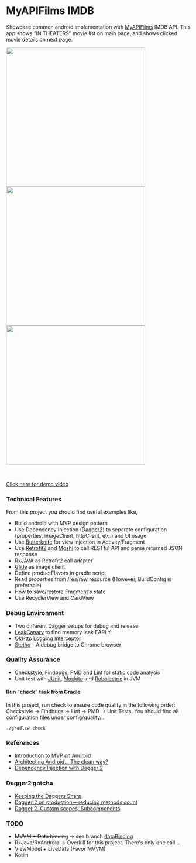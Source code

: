 # MyAPIFilms IMDB

Showcase common android implementation with [MyAPIFilms](http://api.myapifilms.com/index.do) IMDB API. This app shows “IN THEATERS” movie list on main page, and shows clicked movie details on next page.
<p align="left">
<img height="380" src="https://github.com/rascalyen/ApiMovies/blob/master/screenshot/00.png" />
<img height="380" src="https://github.com/rascalyen/ApiMovies/blob/master/screenshot/01.png" />
<img height="380" src="https://github.com/rascalyen/ApiMovies/blob/master/screenshot/02.png" />
</p><br>

[Click here for demo video](http://tinyurl.com/zcpotsl)


### Technical Features
From this project you should find useful examples like,

* Build android with MVP design pattern
* Use Dependency Injection ([Dagger2](http://google.github.io/dagger/)) to separate configuration (properties, imageClient, httpClient, etc.) and UI usage
* Use [Butterknife](https://github.com/JakeWharton/butterknife) for view injection in Activity/Fragment
* Use [Retrofit2](http://square.github.io/retrofit/) and [Moshi](https://github.com/square/moshi) to call RESTful API and parse returned JSON response
* [RxJAVA](https://github.com/ReactiveX/RxJava) as Retrofit2 call adapter
* [Glide](https://github.com/bumptech/glide) as image client
* Define productFlavors in gradle script
* Read properties from /res/raw resource (However, BuildConfig is preferable)
* How to save/restore Fragment's state
* Use RecyclerView and CardView

### Debug Environment
* Two different Dagger setups for debug and release
* [LeakCanary](https://github.com/square/leakcanary) to find memory leak EARLY
* [OkHttp Logging Interceptor](https://github.com/square/okhttp/tree/master/okhttp-logging-interceptor)
* [Stetho](http://facebook.github.io/stetho/) - A debug bridge to Chrome browser

### Quality Assurance
* [Checkstyle](http://checkstyle.sourceforge.net/), [Findbugs](http://findbugs.sourceforge.net/), [PMD](https://pmd.github.io/) and [Lint](https://developer.android.com/studio/write/lint.html) for static code analysis
* Unit test with [JUnit](http://junit.org/), [Mockito](http://mockito.org/) and [Robolectric](http://robolectric.org/) in JVM

#### Run "check" task from Gradle

In this project, run check to ensure code quality in the following order: Checkstyle -> Findbugs -> Lint -> PMD -> Unit Tests.  You should find all configuration files under config/quality/..

```
./gradlew check
```

### References
- [Introduction to MVP on Android](https://github.com/konmik/konmik.github.io/wiki/Introduction-to-Model-View-Presenter-on-Android)
- [Architecting Android… The clean way?](http://fernandocejas.com/2014/09/03/architecting-android-the-clean-way/)
- [Dependency Injection with Dagger 2](https://guides.codepath.com/android/Dependency-Injection-with-Dagger-2)

### Dagger2 gotcha
* [Keeping the Daggers Sharp](https://medium.com/square-corner-blog/keeping-the-daggers-sharp-%EF%B8%8F-230b3191c3f)
* [Dagger 2 on production — reducing methods count](https://medium.com/azimolabs/dagger-2-on-production-reducing-methods-count-5a13ff671e30)
* [Dagger 2. Custom scopes, Subcomponents](https://proandroiddev.com/dagger-2-part-ii-custom-scopes-component-dependencies-subcomponents-697c1fa1cfc)

### TODO
- <s>MVVM + Data binding</s>  -> see branch [dataBinding](https://github.com/rascalyen/ApiMovies/tree/dataBinding)
- <s>RxJava/RxAndroid</s> -> Overkill for this project. There's only one call...
- ViewModel + LiveData (Favor MVVM)
- Kotlin
